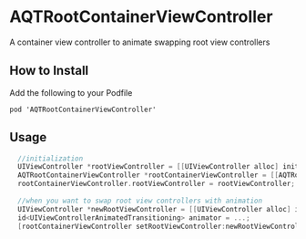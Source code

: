 # AQTRootContainerViewController
A container view controller to animate swapping root view controllers

## How to Install
Add the following to your Podfile
```
pod 'AQTRootContainerViewController'
```

## Usage
```objective-c
  //initialization
  UIViewController *rootViewController = [[UIViewController alloc] init];
  AQTRootContainerViewController *rootContainerViewController = [[AQTRootContainerViewController alloc] init];
  rootContainerViewController.rootViewController = rootViewController;
  
  //when you want to swap root view controllers with animation
  UIViewController *newRootViewController = [[UIViewController alloc] init];
  id<UIViewControllerAnimatedTransitioning> animator = ...;
  [rootContainerViewController setRootViewController:newRootViewController withAnimator:animator];
```
  
